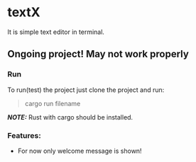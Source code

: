 # textX


It is simple text editor in terminal.


## Ongoing project! May not work properly


### Run
To run(test) the project just clone the project and run:
> cargo run filename

 **_NOTE:_**  Rust with cargo should be installed.

### Features:
+ For now only welcome message is shown!
